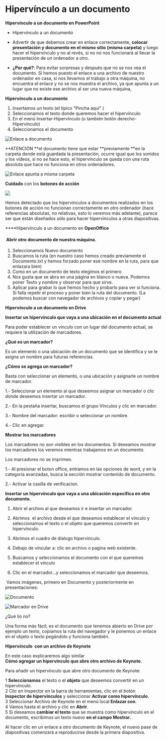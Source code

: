 # Hipervínculo a un documento

**Hipervínculo a un documento en PowerPoint**

*   Hipervínculo a un documento

*   Advertir de que debemos crear en enlace correctamente, **colocar presentación y documento en el mismo sitio (misma carpeta)** y luego hacer el hipervínculo y no al revés, si no no nos funcionará al llevar la presentación de un ordenador a otro.
*   **¿Por qué?**: Para evitar sorpresas y después que no se nos vea el documento. Si hemos puesto el enlace a una archivo de nuestro ordenador en casa, si nos llevamos el trabajo a otra máquina, no encuentra el enlace y no se nos muestra el archivo, ya que apunta a un lugar que no existe ese archivo al ser una nueva máquina,

**Hipervínculo a un documento**

1.  Insertamos un texto (el típico "Pincha aquí" )
2.  Seleccionamos el texto donde queremos hacer el hipervínculo
3.  En el menú Insertar-Hipervínculo (o también botón derecho-Hipervínculo)
4.  Seleccionamos el documento


![Enlace a documento](img/m3433.png "Enlace a documento")






  
**ATENCIÓN **el documento tiene que estar **previamente **en la carpeta donde está guardada la presentación, ocurre igual que los sonidos y los vídeos, si no se hace esto, el hipervínculo se queda con una ruta absoluta que hace no funciona en otros ordenadores.


![Enlace apunta a misma carpeta ](img/m3434.png "Guardar proyecto en una misma carpeta")






**Cuidado** con los **botones de acción**

  

![](img/botonesaccion.png)


Hemos detectado que los hipervínculos a documentos realizados en los botones de acción no funcionan correctamente en otro ordenador (hace referencias absolutas, no relativas, esto lo veremos más adelante), parece ser que están diseñados sólo para hacer hipervínculos a otras diapositivas.

****Hipervínculo a un documento en **OpenOffice**

####  Abrir otro documento de nuestra máquina.





1.  Seleccionamos Nuevo documento
2.  Buscamos la ruta (en nuestro caso hemos creado previamente el Documento.txt y hemos forzado poner ese nombre en la ruta, para que enlazara bien)
3.  Como en un documento de texto elegimos el primero
4.  Nos gusta que se abra en una página en blanco o nueva. Podemos poner Texto y nombre y observar para que sirve.
5.  Aplicar para grabar lo que hemos hecho y probarlo para ver si funciona. Si falla repetir el proceso y poner bien la ruta del documento. (La podemos buscar con navegador de archivos y copiar y pegar)

**Hipervínculo a un documento en Drive**

**Insertar un hipervínculo que vaya a una ubicación en el documento actual**

Para poder establecer un vínculo con un lugar del documento actual, se requiere la utilización de marcadores.

**¿Qué es un marcador?**

Es un elemento o una ubicación de un documento que se identifica y se le asigna un nombre para futuras referencias.

**¿Cómo se agrega un marcador?**

Basta con seleccionar un elemento, o una ubicación y asignarle un nombre de marcador.

1.- Seleccionar un elemento al que deseemos asignar un marcador o clic donde deseemos insertar un marcador.

2.- En la pestaña insertar, buscamos el grupo Vínculos y clic en marcador.

3.- Nombre del marcador: escribir o seleccionar un nombre.

4.- Clic en agregar.

**Mostrar los marcadores**

Los marcadores no son visibles en los documentos. Si deseamos mostrar los marcadores los veremos mientras trabajamos en un documento.

Los marcadores no se imprimen.

1.- Al presionar el boton office, entramos en las opciones de word, y en la categoría avanzadas, busca la sección mostrar contenido de documento.

2.- Activar la casilla de verificacion.

**Insertar un hipervínculo que vaya a una ubicación especifica en otro documento.**

1.  Abrir el archivo al que deseamos ir e insertar un marcador.
    
2.  Abrimos  el archivo desde el que deseamos establecer el vínculo y seleccionamos el texto o el objeto que queremos convertir en hipervínculo.
    
3.  Abrimos el cuadro de dialogo hipervínculo.
    
4.  Debajo de vincular a: clic en archivo o pagina web existente.
    
5.  Buscamos y seleccionamos el documento con el que queremos establecer el vínculo
    
6.  Clic en el marcador…y seleccionamos el marcador que deseemos.
    

 Vamos imágenes, primero en Documento y posteriormente en presentaciones:


![Documento](img/marcador-en-drive.png "Insertar marcador en documento")



![Marcador en Drive](img/marcador-Driver1.png "Marcador en Drive")


¿Qué lío no?

Una forma más fácil, es el documento que tenemos abierto en Drive por ejemplo un texto, copiamos la ruta del navegador y le ponemos un enlace en el objeto o texto pegándolo y funciona también.

**Hipervínculo  con un archivo de Keynote**

En este caso explicaremos algo similar  
**Cómo agregar un hipervínculo que abre otro archivo de Keynote.**

  
Para añadir un hipervínculo que abre otro documento de Keynote:

  
1 **Seleccionamos** el texto o el **objeto** que deseemos convertir en un hipervínculo.  
2 Clic en Inspector en la barra de herramientas, clic en el botón **Inspector de hipervínculos** y seleccionar **Activar como hipervínculo**.  
3 Seleccionar Archivo de Keynote en el menú local **Enlazar con**.  
4 Vamos hasta el archivo y clic en **Abrir**.  
5 Si deseamos **cambiar el texto** que se muestra como hipervínculo en el documento, escribimos un texto nuevo **en el campo Mostrar.**

Al hacer clic en un enlace a otro documento de Keynote, el nuevo pase de diapositivas comenzará a reproducirse desde la primera diapositiva.

